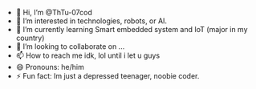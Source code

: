 - 👋 Hi, I’m @ThTu-07cod
- 👀 I’m interested in technologies, robots, or AI.
- 🌱 I’m currently learning Smart embedded system and IoT (major in my country)
- 💞️ I’m looking to collaborate on ...
- 📫 How to reach me idk, lol until i let u guys
- 😄 Pronouns: he/him
- ⚡ Fun fact: Im just a depressed teenager, noobie coder. 

<!---
ThTu-07cod/ThTu-07cod is a ✨ special ✨ repository because its `README.md` (this file) appears on your GitHub profile.
You can click the Preview link to take a look at your changes.
--->
